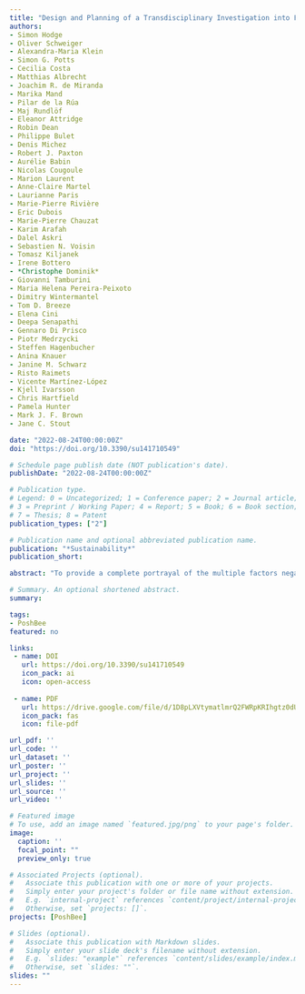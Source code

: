 ```yaml
---
title: "Design and Planning of a Transdisciplinary Investigation into Farmland Pollinators: Rationale, Co-Design, and Lessons Learned"
authors:
- Simon Hodge
- Oliver Schweiger
- Alexandra-Maria Klein
- Simon G. Potts
- Cecilia Costa
- Matthias Albrecht
- Joachim R. de Miranda
- Marika Mand
- Pilar de la Rúa
- Maj Rundlöf
- Eleanor Attridge
- Robin Dean
- Philippe Bulet
- Denis Michez
- Robert J. Paxton
- Aurélie Babin
- Nicolas Cougoule
- Marion Laurent
- Anne-Claire Martel
- Laurianne Paris
- Marie-Pierre Rivière
- Eric Dubois
- Marie-Pierre Chauzat
- Karim Arafah
- Dalel Askri
- Sebastien N. Voisin
- Tomasz Kiljanek
- Irene Bottero
- *Christophe Dominik*
- Giovanni Tamburini
- Maria Helena Pereira-Peixoto
- Dimitry Wintermantel
- Tom D. Breeze
- Elena Cini
- Deepa Senapathi
- Gennaro Di Prisco
- Piotr Medrzycki
- Steffen Hagenbucher
- Anina Knauer
- Janine M. Schwarz
- Risto Raimets
- Vicente Martínez-López
- Kjell Ivarsson
- Chris Hartfield
- Pamela Hunter
- Mark J. F. Brown
- Jane C. Stout

date: "2022-08-24T00:00:00Z"
doi: "https://doi.org/10.3390/su141710549"

# Schedule page publish date (NOT publication's date).
publishDate: "2022-08-24T00:00:00Z"

# Publication type.
# Legend: 0 = Uncategorized; 1 = Conference paper; 2 = Journal article;
# 3 = Preprint / Working Paper; 4 = Report; 5 = Book; 6 = Book section;
# 7 = Thesis; 8 = Patent
publication_types: ["2"]

# Publication name and optional abbreviated publication name.
publication: "*Sustainability*"
publication_short:

abstract: "To provide a complete portrayal of the multiple factors negatively impacting insects in agricultural landscapes it is necessary to assess the concurrent incidence, magnitude, and interactions among multiple stressors over substantial biogeographical scales. Trans-national ecological field investigations with wide-ranging stakeholders typically encounter numerous challenges during the design planning stages, not least that the scientific soundness of a spatially replicated study design must account for the substantial geographic and climatic variation among distant sites. ‘PoshBee’ (Pan-European assessment, monitoring, and mitigation of Stressors on the Health of Bees) is a multi-partner transdisciplinary agroecological project established to investigate the suite of stressors typically encountered by pollinating insects in European agricultural landscapes. To do this, PoshBee established a network of 128 study sites across eight European countries and collected over 50 measurements and samples relating to the nutritional, toxicological, pathogenic, and landscape components of the bees’ environment. This paper describes the development process, rationale, and end-result of each aspect of the of the PoshBee field investigation. We describe the main issues and challenges encountered during the design stages and highlight a number of actions or processes that may benefit other multi-partner research consortia planning similar large-scale studies. It was soon identified that in a multi-component study design process, the development of interaction and communication networks involving all collaborators and stakeholders requires considerable time and resources. It was also necessary at each planning stage to be mindful of the needs and objectives of all stakeholders and partners, and further challenges inevitably arose when practical limitations, such as time restrictions and labour constraints, were superimposed upon prototype study designs. To promote clarity for all stakeholders, for each sub-component of the study, there should be a clear record of the rationale and reasoning that outlines how the final design transpired, what compromises were made, and how the requirements of different stakeholders were accomplished. Ultimately, multi-national agroecological field studies such as PoshBee benefit greatly from the involvement of diverse stakeholders and partners, ranging from field ecologists, project managers, policy legislators, mathematical modelers, and farmer organisations. While the execution of the study highlighted the advantages and benefits of large-scale transdisciplinary projects, the long planning period emphasized the need to formally describe a design framework that could facilitate the design process of future multi-partner collaborations."

# Summary. An optional shortened abstract.
summary: 

tags:
- PoshBee
featured: no

links:
 - name: DOI
   url: https://doi.org/10.3390/su141710549
   icon_pack: ai
   icon: open-access
   
 - name: PDF
   url: https://drive.google.com/file/d/1D8pLXVtymatlmrQ2FWRpKRIhgtz0dUk2/view?usp=sharing
   icon_pack: fas
   icon: file-pdf

url_pdf: ''
url_code: ''
url_dataset: ''
url_poster: ''
url_project: ''
url_slides: ''
url_source: ''
url_video: ''

# Featured image
# To use, add an image named `featured.jpg/png` to your page's folder. 
image:
  caption: ''
  focal_point: ""
  preview_only: true

# Associated Projects (optional).
#   Associate this publication with one or more of your projects.
#   Simply enter your project's folder or file name without extension.
#   E.g. `internal-project` references `content/project/internal-project/index.md`.
#   Otherwise, set `projects: []`.
projects: [PoshBee]

# Slides (optional).
#   Associate this publication with Markdown slides.
#   Simply enter your slide deck's filename without extension.
#   E.g. `slides: "example"` references `content/slides/example/index.md`.
#   Otherwise, set `slides: ""`.
slides: ""
---
```


